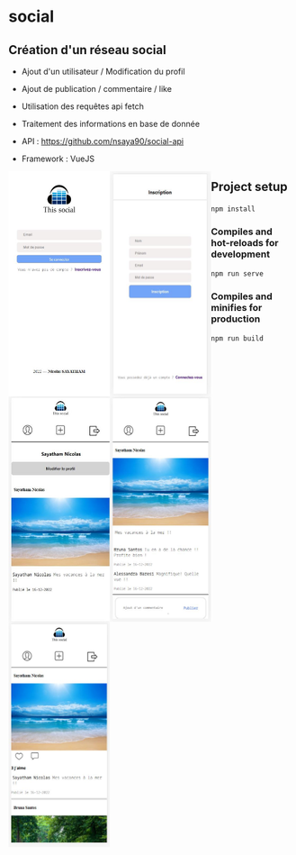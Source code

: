 # social

## Création d'un réseau social 

- Ajout d'un utilisateur / Modification du profil
- Ajout de publication / commentaire / like
- Utilisation des requêtes api fetch
- Traitement des informations en base de donnée

- API : https://github.com/nsaya90/social-api
- Framework : VueJS

<img align="left" src="img/1.home.JPG" width="180" height="400">
<img align="left" src="img/3.register.JPG" width="180" height="400">
<img align="left" src="img/4.profil.JPG" width="180" height="400">
<img align="left" src="img/6.comment.JPG" width="180" height="400">
<img align="left" src="img/6.post-thread.JPG" width="180" height="400">




## Project setup
```
npm install
```

### Compiles and hot-reloads for development
```
npm run serve
```

### Compiles and minifies for production
```
npm run build
```


